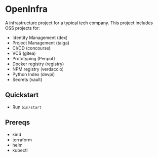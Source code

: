 # OpenInfra

A infrastructure project for a typical tech company.  This project includes OSS projects for:

* Identity Management (dex)
* Project Management (taiga)
* CI/CD (concourse)
* VCS (gitea)
* Prototyping (Penpot)
* Docker registry (registry)
* NPM registry (verdaccio)
* Python Index (devpi)
* Secrets (vault)

## Quickstart

* Run `bin/start`

## Prereqs

* kind
* terraform
* helm
* kubectl